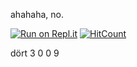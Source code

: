 ahahaha, no.

[![Run on Repl.it](https://repl.it/badge/github/dirt3009/onani)](https://repl.it/github/dirt3009/onani)
[![HitCount](http://hits.dwyl.com/dirt3009/WebLibInst.svg)](http://hits.dwyl.com/dirt3009/WebLibInst)

dört 3 0 0 9
